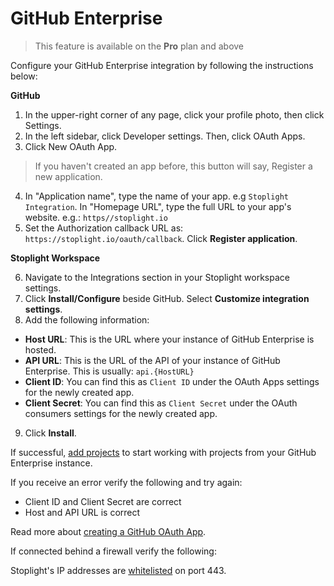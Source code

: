 # GitHub Enterprise

> This feature is available on the **Pro** plan and above

Configure your GitHub Enterprise integration by following the instructions below:

**GitHub**

1. In the upper-right corner of any page, click your profile photo, then click Settings.
2. In the left sidebar, click Developer settings. Then, click OAuth Apps.
3. Click New OAuth App.
> If you haven't created an app before, this button will say, Register a new application.
4. In "Application name", type the name of your app. e.g `Stoplight Integration`. In "Homepage URL", type the full URL to your app's website. e.g.: `https//stoplight.io`
5. Set the Authorization callback URL as: `https://stoplight.io/oauth/callback`. Click **Register application**.

**Stoplight Workspace**

6. Navigate to the Integrations section in your Stoplight workspace settings. 
7. Click **Install/Configure** beside GitHub. Select **Customize integration settings**. 
8. Add the following information:
 - **Host URL**: This is the URL where your instance of GitHub Enterprise is hosted.
 - **API URL**: This is the URL of the API of your instance of GitHub Enterprise. This is usually: `api.{HostURL}`
 - **Client ID**: You can find this as `Client ID` under the OAuth Apps settings for the newly created app. 
 - **Client Secret**: You can find this as `Client Secret` under the OAuth consumers settings for the newly created app. 
9. Click **Install**. 

If successful, [add projects](../b.adding-projects.md) to start working with projects from your GitHub Enterprise instance.

If you receive an error verify the following and try again:

- Client ID and Client Secret are correct
- Host and API URL is correct

Read more about [creating a GitHub OAuth App](https://developer.github.com/apps/building-oauth-apps/creating-an-oauth-app/).

If connected behind a firewall verify the following:

Stoplight's IP addresses are [whitelisted](../e.whitelisting-ips.md) on port 443. 
